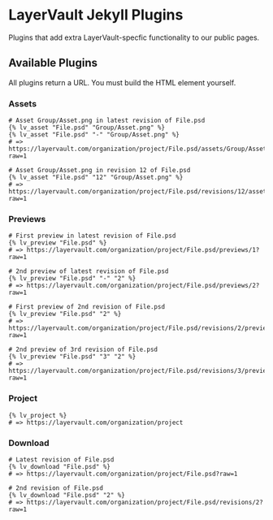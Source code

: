 # LayerVault Jekyll Plugins

Plugins that add extra LayerVault-specfic functionality to our public pages.

## Available Plugins

All plugins return a URL. You must build the HTML element yourself.

### Assets

``` liquid
# Asset Group/Asset.png in latest revision of File.psd
{% lv_asset "File.psd" "Group/Asset.png" %}
{% lv_asset "File.psd" "-" "Group/Asset.png" %}
# => https://layervault.com/organization/project/File.psd/assets/Group/Asset.png?raw=1

# Asset Group/Asset.png in revision 12 of File.psd
{% lv_asset "File.psd" "12" "Group/Asset.png" %}
# => https://layervault.com/organization/project/File.psd/revisions/12/assets/Group/Asset.png?raw=1
```

### Previews

``` liquid
# First preview in latest revision of File.psd
{% lv_preview "File.psd" %}
# => https://layervault.com/organization/project/File.psd/previews/1?raw=1

# 2nd preview of latest revision of File.psd
{% lv_preview "File.psd" "-" "2" %}
# => https://layervault.com/organization/project/File.psd/previews/2?raw=1

# First preview of 2nd revision of File.psd
{% lv_preview "File.psd" "2" %}
# => https://layervault.com/organization/project/File.psd/revisions/2/previews/1?raw=1

# 2nd preview of 3rd revision of File.psd
{% lv_preview "File.psd" "3" "2" %}
# => https://layervault.com/organization/project/File.psd/revisions/3/previews/2?raw=1
```

### Project

``` liquid
{% lv_project %}
# => https://layervault.com/organization/project
```

### Download

``` liquid
# Latest revision of File.psd
{% lv_download "File.psd" %}
# => https://layervault.com/organization/project/File.psd?raw=1

# 2nd revision of File.psd
{% lv_download "File.psd" "2" %}
# => https://layervault.com/organization/project/File.psd/revisions/2?raw=1
```
